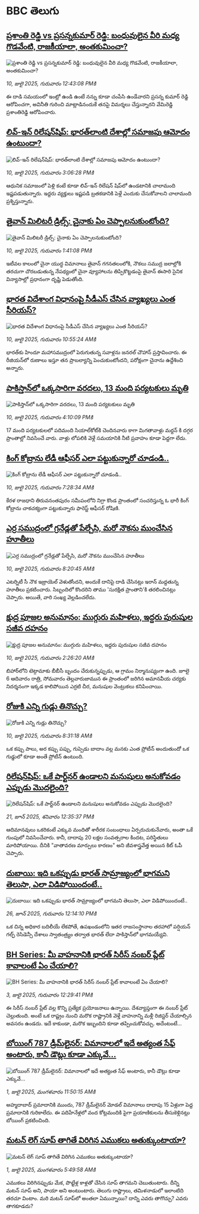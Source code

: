 # BBC తెలుగు## [ప్రశాంతి రెడ్డి vs ప్రసన్నకుమార్ రెడ్డి: బంధువులైన వీరి మధ్య గొడవేంటి, రాజకీయాలా, అంతకుమించా?](https://www.bbc.com/telugu/articles/ckgdlgje1zxo?at_campaign=githubrss)![ప్రశాంతి రెడ్డి vs ప్రసన్నకుమార్ రెడ్డి: బంధువులైన వీరి మధ్య గొడవేంటి, రాజకీయాలా, అంతకుమించా?](https://ichef.bbci.co.uk/ace/ws/240/cpsprodpb/a055/live/f3bf4bd0-5d81-11f0-a6b8-21ace6496903.png)_10, జులై 2025, గురువారం 12:43:08 PMకి_ఈ దాడి సమయంలో ఇంట్లో ఉండి ఉంటే నన్ను కూడా చంపేసి ఉండేవారని ప్రసన్న కుమార్ రెడ్డి ఆరోపించగా, అవినీతి గురించి మాట్లాడినందుకే తనపై విమర్శలు చేస్తున్నారని వేమిరెడ్డి ప్రశాంతిరెడ్డి ఆరోపించారు.## [లివ్-ఇన్ రిలేషన్‌షిప్: భారత్‌లాంటి దేశాల్లో సమాజపు ఆమోదం ఉంటుందా?](https://www.bbc.com/telugu/articles/cvg8v5lrn99o?at_campaign=githubrss)![లివ్-ఇన్ రిలేషన్‌షిప్: భారత్‌లాంటి దేశాల్లో సమాజపు ఆమోదం ఉంటుందా?](https://ichef.bbci.co.uk/ace/ws/240/cpsprodpb/0ef8/live/20042c20-5d95-11f0-b495-a322bca7c985.jpg)_10, జులై 2025, గురువారం 3:06:28 PMకి_ఆధునిక సమాజంలో పెళ్లి కంటే కూడా లివ్-ఇన్ రిలేషన్ షిప్‌లో ఉండటానికి చాలామంది ఇష్టపడుతున్నారు. ఇద్దరు వ్యక్తులు ఇష్టపడి బ్రతకడానికి పెళ్లే ఎందుకు చేసుకోవాలని చాలామంది ప్రశ్నిస్తున్నారు.## [తైవాన్ మిలిటరీ డ్రిల్స్: చైనాకు ఏం చెప్పాలనుకుంటోంది?](https://www.bbc.com/telugu/articles/ckg3j58yzrvo?at_campaign=githubrss)![తైవాన్ మిలిటరీ డ్రిల్స్: చైనాకు ఏం చెప్పాలనుకుంటోంది?](https://ichef.bbci.co.uk/ace/ws/240/cpsprodpb/f40e/live/f4c77260-5d94-11f0-b495-a322bca7c985.jpg)_10, జులై 2025, గురువారం 1:41:08 PMకి_ఇటీవల కాలంలో చైనా యుద్ధ విమానాలు తైవాన్ గగనతలంలోకి, నౌకలు సముద్ర జలాల్లోకి తరచుగా చొరబడుతున్న నేపథ్యంలో చైనా వ్యూహాలను తిప్పికొట్టడంపై తైవాన్ ఈసారి సైనిక విన్యాసాల్లో ప్రధానంగా దృష్టి పెడుతోంది.## [భారత విదేశాంగ విధానంపై సీడీఎస్ చేసిన వ్యాఖ్యలు ఎంత సీరియస్?](https://www.bbc.com/telugu/articles/cdr3e1jg38ro?at_campaign=githubrss)![భారత విదేశాంగ విధానంపై సీడీఎస్ చేసిన వ్యాఖ్యలు ఎంత సీరియస్?](https://ichef.bbci.co.uk/ace/ws/240/cpsprodpb/1012/live/634f62c0-5d71-11f0-a40e-a1af2950b220.jpg)_10, జులై 2025, గురువారం 10:55:24 AMకి_భారత్‌కు హిందూ మహాసముద్రంలో పెరుగుతున్న సవాళ్లను జనరల్ చౌహాన్ ప్రస్తావించారు. ఈ రీజియన్‌లో రుణాలు ఇస్తూ తన ప్రాబల్యాన్ని పెంచుకుంటోందని, పరోక్షంగా చైనాను ఉద్దేశించి అన్నారు.## [పాకిస్తాన్‌లో ఒక్కసారిగా వరదలు, 13 మంది పర్యటకులు మృతి](https://www.bbc.com/telugu/articles/cvgn8dn3pnlo?at_campaign=githubrss)![పాకిస్తాన్‌లో ఒక్కసారిగా వరదలు, 13 మంది పర్యటకులు మృతి](https://ichef.bbci.co.uk/ace/ws/240/cpsprodpb/ec1c/live/1dedd4a0-5da8-11f0-b5c5-012c5796682d.jpg)_10, జులై 2025, గురువారం 4:10:09 PMకి_17 మంది పర్యటకులలో పదిమంది సియాల్‌కోట్‌కి చెందినవారు కాగా మిగతావాళ్లు మర్దన్ కి దగ్గర ప్రాంతాల్లో నివసించే వారు. వాళ్లు లోపలికి వెళ్లే సమయానికి నీటి ప్రవాహం కూడా పెద్దగా లేదు.## [కింగ్ కోబ్రాను లేడీ ఆఫీసర్ ఎలా పట్టుకున్నారో చూడండి..](https://www.bbc.com/telugu/articles/cvg8ry7y23po?at_campaign=githubrss)![కింగ్ కోబ్రాను లేడీ ఆఫీసర్ ఎలా పట్టుకున్నారో చూడండి..](https://ichef.bbci.co.uk/ace/ws/240/cpsprodpb/481b/live/3fd40060-5d5f-11f0-a40e-a1af2950b220.jpg)_10, జులై 2025, గురువారం 7:28:34 AMకి_కేరళ రాజధాని తిరువనంతపురం సమీపంలోని నిగ్రా కొండ ప్రాంతంలో సంచరిస్తున్న ఓ భారీ కింగ్ కోబ్రాను చాకచక్యంగా పట్టుకున్నారు ఫారెస్ట్ ఆఫీసర్ రోషిణి.## [ఎర్ర సముద్రంలో గ్రనేడ్లతో పేల్చేసి, మరో నౌకను ముంచేసిన హూతీలు](https://www.bbc.com/telugu/articles/c9dgv2qgnw8o?at_campaign=githubrss)![ఎర్ర సముద్రంలో గ్రనేడ్లతో పేల్చేసి, మరో నౌకను ముంచేసిన హూతీలు](https://ichef.bbci.co.uk/ace/ws/240/cpsprodpb/99ec/live/342658a0-5d3a-11f0-b414-6f5e9d255619.png)_10, జులై 2025, గురువారం 8:20:45 AMకి_ఎటర్నిటీ సీ నౌక ఇజ్రాయెల్ వెళుతోందని, అందుకే దానిపై దాడి చేసినట్లు ఇరాన్ మద్దతున్న హూతీలు ప్రకటించారు. సిబ్బందిలో కొందరిని తాము 'సురక్షిత ప్రాంతాని'కి తరలించినట్లు చెప్పారు. అయితే, వారి సంఖ్య వెల్లడించలేదు.## [క్షుద్ర పూజల అనుమానం: ముగ్గురు మహిళలు, ఇద్దరు పురుషుల సజీవ దహనం](https://www.bbc.com/telugu/articles/c3d1m0v80y0o?at_campaign=githubrss)![క్షుద్ర పూజల అనుమానం: ముగ్గురు మహిళలు, ఇద్దరు పురుషుల సజీవ దహనం](https://ichef.bbci.co.uk/ace/standard/240/cpsprodpb/1365/live/8a2da630-5d36-11f0-960d-e9f1088a89fe.jpg)_10, జులై 2025, గురువారం 2:26:20 AMకి_బిహార్‌లోని టెట్గామాకు బీబీసీ బృందం చేరుకున్నప్పుడు, ఆ గ్రామం నిర్మానుష్యంగా ఉంది. జూలై 6 ఆదివారం రాత్రి, సోమవారం తెల్లవారుజామున ఈ ప్రాంతంలో జరిగిన అమానవీయ చర్యకు నిదర్శనంగా ఇక్కడ కాలిపోయిన ఎర్రటి చీర, మనుషుల వెంట్రుకలు కనిపించాయి.## [రోజుకి ఎన్ని గుడ్లు తినొచ్చు?](https://www.bbc.com/telugu/articles/c20wdv4n9y7o?at_campaign=githubrss)![రోజుకి ఎన్ని గుడ్లు తినొచ్చు?](https://ichef.bbci.co.uk/ace/ws/240/cpsprodpb/17be/live/fef66a00-5d64-11f0-b5c5-012c5796682d.png)_10, జులై 2025, గురువారం 8:31:18 AMకి_ఒక కప్పు పాలు, అర కప్పు పప్పు, గుప్పెడు బాదాం వల్ల మనకు ఎంత ప్రోటీన్ అందుతుందో ఒక గుడ్డులో కూడా అంతే ప్రోటీన్ ఉంటుంది.## [రిలేషన్‌షిప్: ఒకే పార్ట్‌నర్ ఉండాలని మనుషులు అనుకోవడం ఎప్పుడు మొదలైంది?](https://www.bbc.com/telugu/articles/c62d4j0748vo?at_campaign=githubrss)![రిలేషన్‌షిప్: ఒకే పార్ట్‌నర్ ఉండాలని మనుషులు అనుకోవడం ఎప్పుడు మొదలైంది?](https://ichef.bbci.co.uk/ace/ws/240/cpsprodpb/49dd/live/f64ee1d0-4f53-11f0-a872-8baf78f7d38b.jpg)_21, జూన్ 2025, శనివారం 12:35:37 PMకి_ఆదిమానవులు ఒకరికంటే ఎక్కువ మందితో శారీరక సంబంధాలు ఏర్పరుచుకునేవారు, అంతా ఒకే గుంపులో నివసించేవారు. కానీ, దాదాపు 20 లక్షల సంవత్సరాల కిందట, పరిస్థితులు మారిపోయాయి. దీనికి "వాతావరణ మార్పులు కారణం" అని జీవశాస్త్రవేత్త అయిన కిట్ ఓపీ చెప్పారు.## [దుబాయి: ఇది ఒకప్పుడు భారత్ సామ్రాజ్యంలో భాగమని తెలుసా, ఎలా విడిపోయిందంటే..](https://www.bbc.com/telugu/articles/ce83x3rekyyo?at_campaign=githubrss)![దుబాయి: ఇది ఒకప్పుడు భారత్ సామ్రాజ్యంలో భాగమని తెలుసా, ఎలా విడిపోయిందంటే..](https://ichef.bbci.co.uk/ace/ws/240/cpsprodpb/89c1/live/fbe80b80-5282-11f0-809e-059b7ea85131.jpg)_26, జూన్ 2025, గురువారం 12:14:10 PMకి_ఒక చిన్న అధికార బదిలీయే లేకపోతే, ఉపఖండంలోని ఇతర రాజసంస్థానాల తరహాలో  పర్షియన్ గల్ఫ్ రెసిడెన్సీ దేశాలు స్వాతంత్ర్యం తర్వాత భారత్ లేదా పాకిస్తాన్‌లో భాగమయ్యేవి.## [BH Series: మీ వాహనానికి భారత్ సిరీస్ నంబర్ ప్లేట్ కావాలంటే ఏం చేయాలి?](https://www.bbc.com/telugu/articles/c9dg040gzv6o?at_campaign=githubrss)![BH Series: మీ వాహనానికి భారత్ సిరీస్ నంబర్ ప్లేట్ కావాలంటే ఏం చేయాలి?](https://ichef.bbci.co.uk/ace/ws/240/cpsprodpb/c5c0/live/7facfba0-5801-11f0-b5c5-012c5796682d.jpg)_3, జులై 2025, గురువారం 12:29:41 PMకి_ఈ సిరీస్ నంబర్ ప్లేట్ వల్ల కొన్ని ప్రత్యేక ప్రయోజనాలు ఉన్నాయి. దేశవ్యాప్తంగా ఈ నంబర్ ప్లేట్ చెల్లుతుంది. అంటే ఒక రాష్ట్రం నుంచి మరొక రాష్ట్రానికి వెళ్తే వాహనాన్ని మళ్లీ రిజిస్టర్ చేయాల్సిన అవసరం ఉండదు. ఇదే కాకుండా, మరొక ఇబ్బందిని కూడా తప్పించుకోవచ్చు. అదేంటంటే...## [బోయింగ్ 787 డ్రీమ్‌లైనర్: విమానాలలో ఇదే అత్యంత సేఫ్ అంటారు, కానీ డౌట్లు కూడా ఎక్కువే...](https://www.bbc.com/telugu/articles/c8d664g0dz9o?at_campaign=githubrss)![బోయింగ్ 787 డ్రీమ్‌లైనర్: విమానాలలో ఇదే అత్యంత సేఫ్ అంటారు, కానీ డౌట్లు కూడా ఎక్కువే...](https://ichef.bbci.co.uk/ace/ws/240/cpsprodpb/aebe/live/0ad87b80-5674-11f0-95fc-edf89039c20a.jpg)_1, జులై 2025, మంగళవారం 11:50:15 AMకి_అహ్మదాబాద్ ప్రమాదానికి ముందు, 787 డ్రీమ్‌లైనర్ మోడల్ విమానాలు దాదాపు 15 ఏళ్లుగా పెద్ద ప్రమాదానికి గురికాలేదు. ఈ పదిహేనేళ్లలో వంద కోట్లమందికి  పైగా ప్రయాణికులను తీసుకెళ్లినట్లు బోయింగ్ ప్రకటించింది.## [మటన్ లెగ్ సూప్ తాగితే విరిగిన ఎముకలు అతుక్కుంటాయా?](https://www.bbc.com/telugu/articles/c0l4g92j8kzo?at_campaign=githubrss)![మటన్ లెగ్ సూప్ తాగితే విరిగిన ఎముకలు అతుక్కుంటాయా?](https://ichef.bbci.co.uk/ace/ws/240/cpsprodpb/cffe/live/00bf0e40-4f7e-11f0-8c47-237c2e4015f5.jpg)_1, జులై 2025, మంగళవారం 5:49:58 AMకి_ఎముకలు విరిగినప్పుడు మేక, పొట్టేళ్ల కాళ్లతో చేసిన సూప్ తాగమని చెబుతుంటారు. దీన్ని మటన్ సూప్ అని, పాయా అని అంటుంటారు. తెలుగు రాష్ట్రాలు, తమిళనాడులో ఇలాంటిది తరచూ వింటాం. మరి మటన్ సూప్‌లో అంతలా ఏమున్నాయి? దాన్ని ఎవరు తాగొచ్చు? ఎవరు తాగకూడదు?